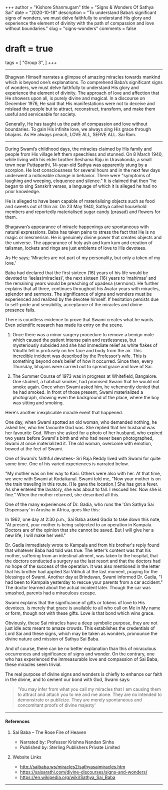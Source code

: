 +++
author = "Kishore Shanmugam"
title = "Signs & Wonders Of Sathya Sai"
date = "2020-10-18"
description = "To understand Baba’s significant signs of wonders, we must delve faithfully to understand His glory and experience the element of divinity with the path of compassion and love without boundaries."
slug = "signs-wonders"
comments = false
# draft = true
tags = [
    "Group 3",
]
+++

---

Bhagwan Himself narrates a glimpse of amazing miracles towards mankind which is beyond one’s explanations. To comprehend Baba’s significant signs of wonders, we must delve faithfully to understand His glory and experience the element of divinity. The approach of love and affection that He showers upon all, is purely divine and magical. In a discourse on December 1976, He said that His manifestations were not to deceive and mislead the people but to attract, reconstruct, transform, and make them useful and serviceable for society. 

Generally, He has taught us the path of compassion and love without boundaries. To gain His infinite love, we always sing His grace through bhajans. As He always preach, LOVE ALL, SERVE ALL. Sai Ram. 

---

During Swami’s childhood days, the miracles claimed by His family and people from His village left them speechless and stunned. On 8 March 1940, while living with his elder brother Seshama Raju in Uravakonda, a small town near Puttaparthi, 14-year-old Sathya was apparently stung by a scorpion. He lost consciousness for several hours and in the next few days underwent a noticeable change in behavior. There were "symptoms of laughing and weeping, eloquence and silence." It is claimed that then "he began to sing Sanskrit verses, a language of which it is alleged he had no prior knowledge.

He is alleged to have been capable of materialising objects such as food and sweets out of thin air. On 23 May 1940, Sathya called household members and reportedly materialised sugar candy (prasad) and flowers for them.

Bhagawan’s appearance of miracle happenings are spontaneous with natural expressions. Baba has taken pains to stress the fact that He is no magic or mesmerism. He is genuinely divine power that creates objects and the universe. The appearance of holy ash and kum kum and creation of talisman, lockets and rings are just emblems of love to His devotees.

As He says; 'Miracles are not part of my personality, but only a token of my love.'

Baba had declared that the first sixteen (16) years of his life would be devoted to ‘leelas(miracles)’, the next sixteen (16) years to ‘mahimas’ and the remaining years would be preaching of upadesa (sermons). He further explains that all three, continues throughout his Avatar years with miracles, splendor and sermons. The significance of signs and wonders must be experienced and realized by the devotee himself. If hesitation persists due to self-pride and sensibility, acceptance of the miracles and divine presence fails.

There is countless evidence to prove that Swami creates what he wants. Even scientific research has made its entry on the scene.

1. Once there was a minor surgery procedure to remove a benign mole which caused the patient intense pain and restlessness, but mysteriously subsided and she had immediate relief as white flakes of Vibuthi fell in profusely on her face and body from the air. This incredible incident was described by the Professor’s wife. This is something beyond one’s belief of how it occurred. Since then, every Thursday, bhajans were carried out to spread grace and love of Sai.

2. The Summer Course of 1973 was in progress at Whitefield, Bangalore. One student, a habitual smoker, had promised Swami that he would not smoke again. Once when Swami asked him, he vehemently denied that he had smoked. In front of those present, Swami materialized a photograph, showing even the background of the place, where the boy was sitting and smoking.

Here's another inexplicable miracle event that happened.

One day, when Swami spotted an old woman, who demanded nothing, he asked her, who her favourite God was. She replied that her husband was her favourite God. When she asked for a photo of her husband, who expired two years before Swami's birth and who had never been photographed, Swami at once materialized it. The old woman, overcome with emotion, bowed at the feet of Swami. 

One of Swami’s faithful devotees- Sri Raja Reddy lived with Swami for quite some time. One of his varied experiences is narrated below.

"My mother was on her way to Kasi. Others were also with her. At that time, we were with Swami at Kodaikanal. Swami told me, "Now your mother is on the train traveling in this route. [He gave the location.] She has got a fever. As she entered the lavatory, she was about to fall. I rescued her. Now she is fine." When the mother returned, she described all this.

One of the many experiences of Dr. Gadia, who runs the 'Om Sathya Sai Dispensary' in Arusha in Africa, goes like this:

In 1962, one day at 2:30 p.m., Sai Baba asked Gadia to take down this note, "At present, your mother is being subjected to an operation in Kampala. Doctors are of the opinion that she cannot be saved. But I will give her a new life, I will make her well."

Dr. Gadia immediately wrote to Kampala and from his brother's reply found that whatever Baba had told was true. The letter's content was that his mother, suffering from an intestinal ailment, was taken to the hospital, that the doctors conducted a surgery as the last resort and that the doctors had no hope of the success of the operation. It was also mentioned in the letter that his brother had applied Sai Vibhuti at the last moment, praying for the blessings of Swami. Another day at Brindavan, Swami informed Dr. Gadia, "I had been to Kampala yesterday to rescue your parents from a car accident." The doctor learned about the actual incident later. Though the car was smashed, parents had a miraculous escape.

Swami explains that the significance of gifts or tokens of love to His devotees. Is merely that grace is available to all who call on Me in My name or form, though not with these gifts. Love is that bond which wins grace.

Obviously, these Sai miracles have a deep symbolic purpose, they are not just idle acts meant to amaze crowds. This establishes the credentials of Lord Sai and these signs, which may be taken as wonders, pronounce the divine nature and mission of Sathya Sai Baba.

And of course, there can be no better explanation than this of miraculous occurrences and significance of signs and wonder. On the contrary, one who has experienced the immeasurable love and compassion of Sai Baba, these miracles seem trivial. 

The real purpose of divine signs and wonders is chiefly to enhance our faith in the divine, and to cement our bond with God, Swami says: 

> 'You may infer from what you call my miracles that I am causing them to attract and attach you to me and me alone. They are no intended to demonstrate or publicize. They are merely spontaneous and concomitant proofs of divine majesty' 

---

#### References

1. Sai Baba – The Rose Fire of Heaven
    * Narrated by: Professor Krishna Nandan Sinha
    * Published by: Sterling Publishers Private Limited

2. Website Links
    * http://saibaba.ws/miracles2/sathyasaimiracles.htm
    * https://saisarathi.com/divine-discourses/signs-and-wonders/
    * https://en.wikipedia.org/wiki/Sathya_Sai_Baba

---

